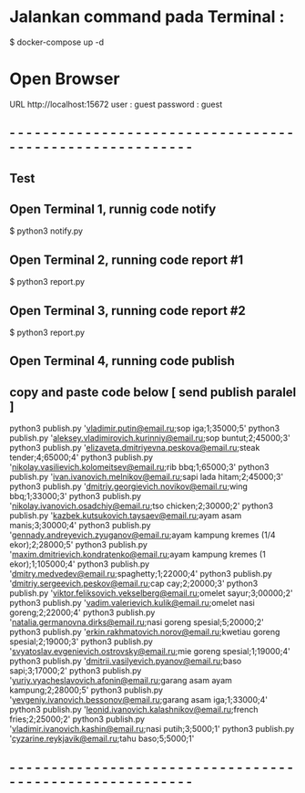 # Jalankan command pada Terminal :
$ docker-compose up -d

# Open Browser
URL http://localhost:15672
user : guest
password : guest

## - - - - - - - - - - - - - - - - - - - - - - - - - - - - - - - - - - - - - - - - - - - - - - - - - - - - - - - - 

## Test
## Open Terminal 1, runnig code notify
$ python3 notify.py


## Open Terminal 2, running code report #1
$ python3 report.py


## Open Terminal 3, running code report #2
$ python3 report.py


## Open Terminal 4, running code publish
## copy and paste code below [ send publish paralel ]
python3 publish.py 'vladimir.putin@email.ru;sop iga;1;35000;5'
python3 publish.py 'aleksey.vladimirovich.kurinniy@email.ru;sop buntut;2;45000;3'
python3 publish.py 'elizaveta.dmitriyevna.peskova@email.ru;steak tender;4;65000;4'
python3 publish.py 'nikolay.vasilievich.kolomeitsev@email.ru;rib bbq;1;65000;3'
python3 publish.py 'ivan.ivanovich.melnikov@email.ru;sapi lada hitam;2;45000;3'
python3 publish.py 'dmitriy.georgievich.novikov@email.ru;wing bbq;1;33000;3'
python3 publish.py 'nikolay.ivanovich.osadchiy@email.ru;tso chicken;2;30000;2'
python3 publish.py 'kazbek.kutsukovich.taysaev@email.ru;ayam asam manis;3;30000;4'
python3 publish.py 'gennady.andreyevich.zyuganov@email.ru;ayam kampung kremes (1/4 ekor);2;28000;5'
python3 publish.py 'maxim.dmitrievich.kondratenko@email.ru;ayam kampung kremes (1 ekor);1;105000;4'
python3 publish.py 'dmitry.medvedev@email.ru;spaghetty;1;22000;4'
python3 publish.py 'dmitriy.sergeevich.peskov@email.ru;cap cay;2;20000;3'
python3 publish.py 'viktor.feliksovich.vekselberg@email.ru;omelet sayur;3;00000;2'
python3 publish.py 'vadim.valerievich.kulik@email.ru;omelet nasi goreng;2;22000;4'
python3 publish.py 'natalia.germanovna.dirks@email.ru;nasi goreng spesial;5;20000;2'
python3 publish.py 'erkin.rakhmatovich.norov@email.ru;kwetiau goreng spesial;2;19000;3'
python3 publish.py 'svyatoslav.evgenievich.ostrovsky@email.ru;mie goreng spesial;1;19000;4'
python3 publish.py 'dmitrii.vasilyevich.pyanov@email.ru;baso sapi;3;17000;2'
python3 publish.py 'yuriy.vyacheslavovich.afonin@email.ru;garang asam ayam kampung;2;28000;5'
python3 publish.py 'yevgeniy.ivanovich.bessonov@email.ru;garang asam iga;1;33000;4'
python3 publish.py 'leonid.ivanovich.kalashnikov@email.ru;french fries;2;25000;2'
python3 publish.py 'vladimir.ivanovich.kashin@email.ru;nasi putih;3;5000;1'
python3 publish.py 'cyzarine.reykjavik@email.ru;tahu baso;5;5000;1'



## - - - - - - - - - - - - - - - - - - - - - - - - - - - - - - - - - - - - - - - - - - - - - - - - - - - - - - - - 
